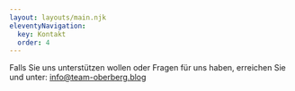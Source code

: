 ```yaml
---
layout: layouts/main.njk
eleventyNavigation:
  key: Kontakt
  order: 4
---
```


Falls Sie uns unterstützen wollen oder Fragen für uns haben, erreichen Sie und unter:
[info@team-oberberg.blog](mailto:team-oberberg.blog)
